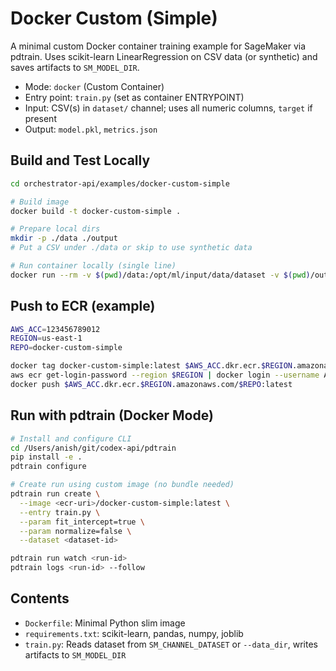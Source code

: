 # Docker Custom (Simple)

A minimal custom Docker container training example for SageMaker via pdtrain. Uses scikit-learn LinearRegression on CSV data (or synthetic) and saves artifacts to `SM_MODEL_DIR`.

- Mode: `docker` (Custom Container)
- Entry point: `train.py` (set as container ENTRYPOINT)
- Input: CSV(s) in `dataset/` channel; uses all numeric columns, `target` if present
- Output: `model.pkl`, `metrics.json`

## Build and Test Locally

```bash
cd orchestrator-api/examples/docker-custom-simple

# Build image
docker build -t docker-custom-simple .

# Prepare local dirs
mkdir -p ./data ./output
# Put a CSV under ./data or skip to use synthetic data

# Run container locally (single line)
docker run --rm -v $(pwd)/data:/opt/ml/input/data/dataset -v $(pwd)/output:/opt/ml/model docker-custom-simple --fit_intercept true --normalize false
```

## Push to ECR (example)

```bash
AWS_ACC=123456789012
REGION=us-east-1
REPO=docker-custom-simple

docker tag docker-custom-simple:latest $AWS_ACC.dkr.ecr.$REGION.amazonaws.com/$REPO:latest
aws ecr get-login-password --region $REGION | docker login --username AWS --password-stdin $AWS_ACC.dkr.ecr.$REGION.amazonaws.com
docker push $AWS_ACC.dkr.ecr.$REGION.amazonaws.com/$REPO:latest
```

## Run with pdtrain (Docker Mode)

```bash
# Install and configure CLI
cd /Users/anish/git/codex-api/pdtrain
pip install -e .
pdtrain configure

# Create run using custom image (no bundle needed)
pdtrain run create \
  --image <ecr-uri>/docker-custom-simple:latest \
  --entry train.py \
  --param fit_intercept=true \
  --param normalize=false \
  --dataset <dataset-id>

pdtrain run watch <run-id>
pdtrain logs <run-id> --follow
```

## Contents
- `Dockerfile`: Minimal Python slim image
- `requirements.txt`: scikit-learn, pandas, numpy, joblib
- `train.py`: Reads dataset from `SM_CHANNEL_DATASET` or `--data_dir`, writes artifacts to `SM_MODEL_DIR`
